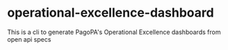 # operational-excellence-dashboard
This is a cli to generate PagoPA's Operational Excellence dashboards from open api specs
